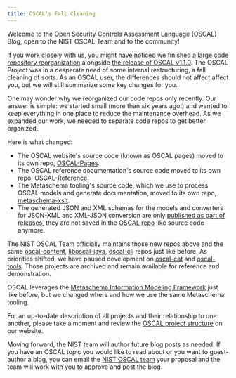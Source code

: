 ```yaml
---
title: OSCAL's Fall Cleaning
---
```


Welcome to the Open Security Controls Assessment Language (OSCAL) Blog, open to the NIST OSCAL Team and to the community! 

If you work closely with us, you might have noticed we finished [a large code repository reorganization](https://github.com/usnistgov/OSCAL/blob/f24dd56d5569ade8489924cf6fc2640dc297bfbe/decisions/0005-repository-reorganization.md) alongside [the release of OSCAL v1.1.0](https://github.com/usnistgov/OSCAL/releases/tag/v1.1.0). The OSCAL Project was in a desperate need of some internal restructuring, a fall cleaning of sorts. As an OSCAL user, the differences should not affect affect you, but we will still summarize some key changes for you. 

One may wonder why we reorganized our code repos only recently. Our answer is simple: we started small (more than six years ago!) and wanted to keep everything in one place to reduce the maintenance overhead. As we expanded our work, we needed to separate code repos to get better organized.

Here is what changed:

- The OSCAL website's source code (known as OSCAL pages) moved to its own repo, [OSCAL-Pages](https://github.com/usnistgov/OSCAL-Pages).
- The OSCAL reference documentation's source code moved to its own repo, [OSCAL-Reference](https://github.com/usnistgov/OSCAL-Reference).
- The Metaschema tooling's source code, which we use to process OSCAL models and generate documentation, moved to its own repo, [metaschema-xslt](https://github.com/usnistgov/metaschema-xslt).
- The generated JSON and XML schemas for the models and converters for JSON-XML and XML-JSON conversion are only [published as part of releases](https://github.com/usnistgov/OSCAL/releases), they are not saved in the [OSCAL repo](https://github.com/usnistgov/OSCAL/) like source code anymore.

The NIST OSCAL Team officially maintains those new repos above and the same [oscal-content](https://github.com/usnistgov/oscal-content/), [liboscal-java](https://github.com/usnistgov/liboscal-java/), [oscal-cli](https://github.com/usnistgov/oscal-cli/) repos just like before. As priorities shifted, we have paused development on [oscal-cat](https://github.com/usnistgov/oscal-cat) and [oscal-tools](https://github.com/usnistgov/oscal-tools). Those projects are archived and remain available for reference and demonstration.

OSCAL leverages the [Metaschema Information Modeling Framework](https://github.com/usnistgov/metaschema) just like before, but we changed where and how we use the same Metaschema tooling.

For an up-to-date description of all projects and their relationship to one another, please take a moment and review the [OSCAL project structure](https://pages.nist.gov/OSCAL/about/projects/) on our website.

Moving forward, the NIST team will author future blog posts as needed. If you have an OSCAL topic you would like to read about or you want to guest-author a blog, you can email the [NIST OSCAL team](mailto:oscal@nist.gov?subject=NIST%20Blog) your proposal and the team will work with you to approve and post the blog.